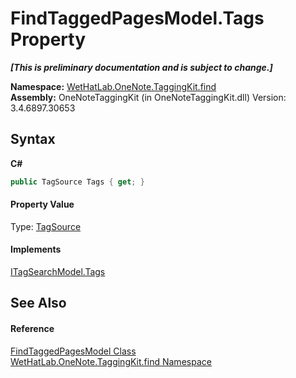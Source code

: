 # FindTaggedPagesModel.Tags Property 
 _**\[This is preliminary documentation and is subject to change.\]**_

**Namespace:**&nbsp;<a href="0e3a8efd-07d2-1709-b1cd-709153222081">WetHatLab.OneNote.TaggingKit.find</a><br />**Assembly:**&nbsp;OneNoteTaggingKit (in OneNoteTaggingKit.dll) Version: 3.4.6897.30653

## Syntax

**C#**<br />
``` C#
public TagSource Tags { get; }
```


#### Property Value
Type: <a href="da46faed-d924-a941-91a9-5e5af949d1bf">TagSource</a>

#### Implements
<a href="b8c2a358-8bae-beb8-7149-7eb6b32b060e">ITagSearchModel.Tags</a><br />

## See Also


#### Reference
<a href="61df9a94-5b66-19be-5b06-1d28184da999">FindTaggedPagesModel Class</a><br /><a href="0e3a8efd-07d2-1709-b1cd-709153222081">WetHatLab.OneNote.TaggingKit.find Namespace</a><br />